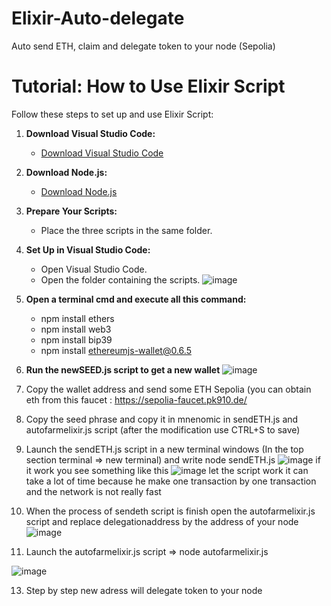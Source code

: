 # Elixir-Auto-delegate
Auto send ETH, claim and delegate token to your node (Sepolia)

# Tutorial: How to Use Elixir Script

Follow these steps to set up and use Elixir Script:

1. **Download Visual Studio Code:**
   - [Download Visual Studio Code](https://code.visualstudio.com/)

2. **Download Node.js:**
   - [Download Node.js](https://nodejs.org/en)

3. **Prepare Your Scripts:**
   - Place the three scripts in the same folder.

4. **Set Up in Visual Studio Code:**
   - Open Visual Studio Code.
   - Open the folder containing the scripts.
  ![image](https://github.com/user-attachments/assets/586c9e99-a31c-4af5-bd94-d5facd67e0b2)

5. **Open a terminal cmd and execute all this command:**
    - npm install ethers
    - npm install web3
    - npm install bip39
    - npm install ethereumjs-wallet@0.6.5

6. **Run the newSEED.js script to get a new wallet**
![image](https://github.com/user-attachments/assets/f4ecacb9-6496-40a0-bbad-a484884f47b0)

7. Copy the wallet address and send some ETH Sepolia (you can obtain eth from this faucet : https://sepolia-faucet.pk910.de/
8. Copy the seed phrase and copy it in mnenomic in sendETH.js and autofarmelixir.js script (after the modification use CTRL+S to save)
9. Launch the sendETH.js script in a new terminal windows (In the top section terminal => new terminal)  and write node sendETH.js
![image](https://github.com/user-attachments/assets/ee6d8ad1-6827-4e30-8fdc-9b5b0bad4d41)
if it work you see something like this
![image](https://github.com/user-attachments/assets/e9743d35-15c1-4bed-a610-8b35b735a01b)
let the script work it can take a lot of time because he make one transaction by one transaction and the network is not really fast
10. When the process of sendeth script is finish open the autofarmelixir.js script and replace delegationaddress by the address of your node
![image](https://github.com/user-attachments/assets/61d976cc-13e1-4fdd-a7af-6782d7d63c47)

11. Launch the autofarmelixir.js script => node autofarmelixir.js
    
![image](https://github.com/user-attachments/assets/5f62aa24-f5b8-4111-9d99-4088e24f9c5b)

13. Step by step new adress will delegate token to your node

